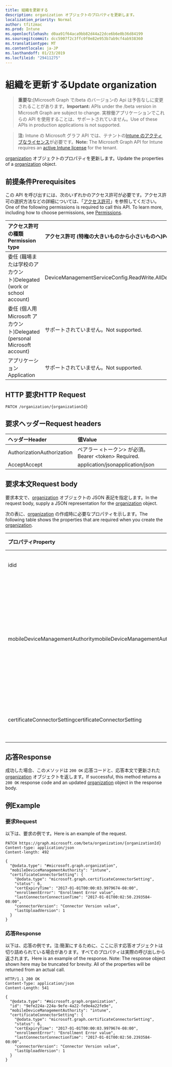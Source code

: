 ```yaml
---
title: 組織を更新する
description: organization オブジェクトのプロパティを更新します。
localization_priority: Normal
author: tfitzmac
ms.prod: Intune
ms.openlocfilehash: d0aa91f64aca9bb82d44a22dce6b6e0b36d84199
ms.sourcegitcommit: dcc5907f2c3ffc0f0e82e953b7ab9cf4ab938360
ms.translationtype: MT
ms.contentlocale: ja-JP
ms.lasthandoff: 01/23/2019
ms.locfileid: "29411275"
---
```

# <a name="update-organization"></a><span data-ttu-id="db0dd-103">組織を更新する</span><span class="sxs-lookup"><span data-stu-id="db0dd-103">Update organization</span></span>

> <span data-ttu-id="db0dd-104">**重要な:**[Microsoft Graph で/beta のバージョンの Api は予告なしに変更されることがあります。</span><span class="sxs-lookup"><span data-stu-id="db0dd-104">**Important:** APIs under the /beta version in Microsoft Graph are subject to change.</span></span> <span data-ttu-id="db0dd-105">実稼働アプリケーションでこれらの API を使用することは、サポートされていません。</span><span class="sxs-lookup"><span data-stu-id="db0dd-105">Use of these APIs in production applications is not supported.</span></span>

> <span data-ttu-id="db0dd-106">**注:** Intune の Microsoft グラフ API では、テナントの[Intune のアクティブなライセンス](https://go.microsoft.com/fwlink/?linkid=839381)が必要です。</span><span class="sxs-lookup"><span data-stu-id="db0dd-106">**Note:** The Microsoft Graph API for Intune requires an [active Intune license](https://go.microsoft.com/fwlink/?linkid=839381) for the tenant.</span></span>

<span data-ttu-id="db0dd-107">[organization](../resources/intune-onboarding-organization.md) オブジェクトのプロパティを更新します。</span><span class="sxs-lookup"><span data-stu-id="db0dd-107">Update the properties of a [organization](../resources/intune-onboarding-organization.md) object.</span></span>

## <a name="prerequisites"></a><span data-ttu-id="db0dd-108">前提条件</span><span class="sxs-lookup"><span data-stu-id="db0dd-108">Prerequisites</span></span>
<span data-ttu-id="db0dd-p102">この API を呼び出すには、次のいずれかのアクセス許可が必要です。アクセス許可の選択方法などの詳細については、「[アクセス許可](/concepts/permissions-reference.md)」を参照してください。</span><span class="sxs-lookup"><span data-stu-id="db0dd-p102">One of the following permissions is required to call this API. To learn more, including how to choose permissions, see [Permissions](/concepts/permissions-reference.md).</span></span>

|<span data-ttu-id="db0dd-111">アクセス許可の種類</span><span class="sxs-lookup"><span data-stu-id="db0dd-111">Permission type</span></span>|<span data-ttu-id="db0dd-112">アクセス許可 (特権の大きいものから小さいものへ)</span><span class="sxs-lookup"><span data-stu-id="db0dd-112">Permissions (from most to least privileged)</span></span>|
|:---|:---|
|<span data-ttu-id="db0dd-113">委任 (職場または学校のアカウント)</span><span class="sxs-lookup"><span data-stu-id="db0dd-113">Delegated (work or school account)</span></span>|<span data-ttu-id="db0dd-114">DeviceManagementServiceConfig.ReadWrite.All</span><span class="sxs-lookup"><span data-stu-id="db0dd-114">DeviceManagementServiceConfig.ReadWrite.All</span></span>|
|<span data-ttu-id="db0dd-115">委任 (個人用 Microsoft アカウント)</span><span class="sxs-lookup"><span data-stu-id="db0dd-115">Delegated (personal Microsoft account)</span></span>|<span data-ttu-id="db0dd-116">サポートされていません。</span><span class="sxs-lookup"><span data-stu-id="db0dd-116">Not supported.</span></span>|
|<span data-ttu-id="db0dd-117">アプリケーション</span><span class="sxs-lookup"><span data-stu-id="db0dd-117">Application</span></span>|<span data-ttu-id="db0dd-118">サポートされていません。</span><span class="sxs-lookup"><span data-stu-id="db0dd-118">Not supported.</span></span>|

## <a name="http-request"></a><span data-ttu-id="db0dd-119">HTTP 要求</span><span class="sxs-lookup"><span data-stu-id="db0dd-119">HTTP Request</span></span>
<!-- {
  "blockType": "ignored"
}
-->
``` http
PATCH /organization/{organizationId}
```

## <a name="request-headers"></a><span data-ttu-id="db0dd-120">要求ヘッダー</span><span class="sxs-lookup"><span data-stu-id="db0dd-120">Request headers</span></span>
|<span data-ttu-id="db0dd-121">ヘッダー</span><span class="sxs-lookup"><span data-stu-id="db0dd-121">Header</span></span>|<span data-ttu-id="db0dd-122">値</span><span class="sxs-lookup"><span data-stu-id="db0dd-122">Value</span></span>|
|:---|:---|
|<span data-ttu-id="db0dd-123">Authorization</span><span class="sxs-lookup"><span data-stu-id="db0dd-123">Authorization</span></span>|<span data-ttu-id="db0dd-124">ベアラー &lt;トークン&gt; が必須。</span><span class="sxs-lookup"><span data-stu-id="db0dd-124">Bearer &lt;token&gt; Required.</span></span>|
|<span data-ttu-id="db0dd-125">Accept</span><span class="sxs-lookup"><span data-stu-id="db0dd-125">Accept</span></span>|<span data-ttu-id="db0dd-126">application/json</span><span class="sxs-lookup"><span data-stu-id="db0dd-126">application/json</span></span>|

## <a name="request-body"></a><span data-ttu-id="db0dd-127">要求本文</span><span class="sxs-lookup"><span data-stu-id="db0dd-127">Request body</span></span>
<span data-ttu-id="db0dd-128">要求本文で、[organization](../resources/intune-onboarding-organization.md) オブジェクトの JSON 表記を指定します。</span><span class="sxs-lookup"><span data-stu-id="db0dd-128">In the request body, supply a JSON representation for the [organization](../resources/intune-onboarding-organization.md) object.</span></span>

<span data-ttu-id="db0dd-129">次の表に、[organization](../resources/intune-onboarding-organization.md) の作成時に必要なプロパティを示します。</span><span class="sxs-lookup"><span data-stu-id="db0dd-129">The following table shows the properties that are required when you create the [organization](../resources/intune-onboarding-organization.md).</span></span>

|<span data-ttu-id="db0dd-130">プロパティ</span><span class="sxs-lookup"><span data-stu-id="db0dd-130">Property</span></span>|<span data-ttu-id="db0dd-131">型</span><span class="sxs-lookup"><span data-stu-id="db0dd-131">Type</span></span>|<span data-ttu-id="db0dd-132">説明</span><span class="sxs-lookup"><span data-stu-id="db0dd-132">Description</span></span>|
|:---|:---|:---|
|<span data-ttu-id="db0dd-133">id</span><span class="sxs-lookup"><span data-stu-id="db0dd-133">id</span></span>|<span data-ttu-id="db0dd-134">String</span><span class="sxs-lookup"><span data-stu-id="db0dd-134">String</span></span>|<span data-ttu-id="db0dd-135">オブジェクトの GUID。</span><span class="sxs-lookup"><span data-stu-id="db0dd-135">The GUID for the object.</span></span>|
|<span data-ttu-id="db0dd-136">mobileDeviceManagementAuthority</span><span class="sxs-lookup"><span data-stu-id="db0dd-136">mobileDeviceManagementAuthority</span></span>|[<span data-ttu-id="db0dd-137">mdmAuthority</span><span class="sxs-lookup"><span data-stu-id="db0dd-137">mdmAuthority</span></span>](../resources/intune-onboarding-mdmauthority.md)|<span data-ttu-id="db0dd-138">モバイル デバイス管理権限。</span><span class="sxs-lookup"><span data-stu-id="db0dd-138">Mobile device management authority.</span></span> <span data-ttu-id="db0dd-139">可能な値は、`unknown`、`intune`、`sccm`、`office365` です。</span><span class="sxs-lookup"><span data-stu-id="db0dd-139">Possible values are: `unknown`, `intune`, `sccm`, `office365`.</span></span>|
|<span data-ttu-id="db0dd-140">certificateConnectorSetting</span><span class="sxs-lookup"><span data-stu-id="db0dd-140">certificateConnectorSetting</span></span>|[<span data-ttu-id="db0dd-141">certificateConnectorSetting</span><span class="sxs-lookup"><span data-stu-id="db0dd-141">certificateConnectorSetting</span></span>](../resources/intune-onboarding-certificateconnectorsetting.md)|<span data-ttu-id="db0dd-142">コネクタ証明書の設定です。</span><span class="sxs-lookup"><span data-stu-id="db0dd-142">Certificate connector setting.</span></span>|



## <a name="response"></a><span data-ttu-id="db0dd-143">応答</span><span class="sxs-lookup"><span data-stu-id="db0dd-143">Response</span></span>
<span data-ttu-id="db0dd-144">成功した場合、このメソッドは `200 OK` 応答コードと、応答本文で更新された [organization](../resources/intune-onboarding-organization.md) オブジェクトを返します。</span><span class="sxs-lookup"><span data-stu-id="db0dd-144">If successful, this method returns a `200 OK` response code and an updated [organization](../resources/intune-onboarding-organization.md) object in the response body.</span></span>

## <a name="example"></a><span data-ttu-id="db0dd-145">例</span><span class="sxs-lookup"><span data-stu-id="db0dd-145">Example</span></span>

### <a name="request"></a><span data-ttu-id="db0dd-146">要求</span><span class="sxs-lookup"><span data-stu-id="db0dd-146">Request</span></span>
<span data-ttu-id="db0dd-147">以下は、要求の例です。</span><span class="sxs-lookup"><span data-stu-id="db0dd-147">Here is an example of the request.</span></span>
``` http
PATCH https://graph.microsoft.com/beta/organization/{organizationId}
Content-type: application/json
Content-length: 492

{
  "@odata.type": "#microsoft.graph.organization",
  "mobileDeviceManagementAuthority": "intune",
  "certificateConnectorSetting": {
    "@odata.type": "microsoft.graph.certificateConnectorSetting",
    "status": 6,
    "certExpiryTime": "2017-01-01T00:00:03.9979674-08:00",
    "enrollmentError": "Enrollment Error value",
    "lastConnectorConnectionTime": "2017-01-01T00:02:50.2393584-08:00",
    "connectorVersion": "Connector Version value",
    "lastUploadVersion": 1
  }
}
```

### <a name="response"></a><span data-ttu-id="db0dd-148">応答</span><span class="sxs-lookup"><span data-stu-id="db0dd-148">Response</span></span>
<span data-ttu-id="db0dd-p104">以下は、応答の例です。注:簡潔にするために、ここに示す応答オブジェクトは切り詰められている場合があります。すべてのプロパティは実際の呼び出しから返されます。</span><span class="sxs-lookup"><span data-stu-id="db0dd-p104">Here is an example of the response. Note: The response object shown here may be truncated for brevity. All of the properties will be returned from an actual call.</span></span>
``` http
HTTP/1.1 200 OK
Content-Type: application/json
Content-Length: 541

{
  "@odata.type": "#microsoft.graph.organization",
  "id": "9efe224a-224a-9efe-4a22-fe9e4a22fe9e",
  "mobileDeviceManagementAuthority": "intune",
  "certificateConnectorSetting": {
    "@odata.type": "microsoft.graph.certificateConnectorSetting",
    "status": 6,
    "certExpiryTime": "2017-01-01T00:00:03.9979674-08:00",
    "enrollmentError": "Enrollment Error value",
    "lastConnectorConnectionTime": "2017-01-01T00:02:50.2393584-08:00",
    "connectorVersion": "Connector Version value",
    "lastUploadVersion": 1
  }
}
```




